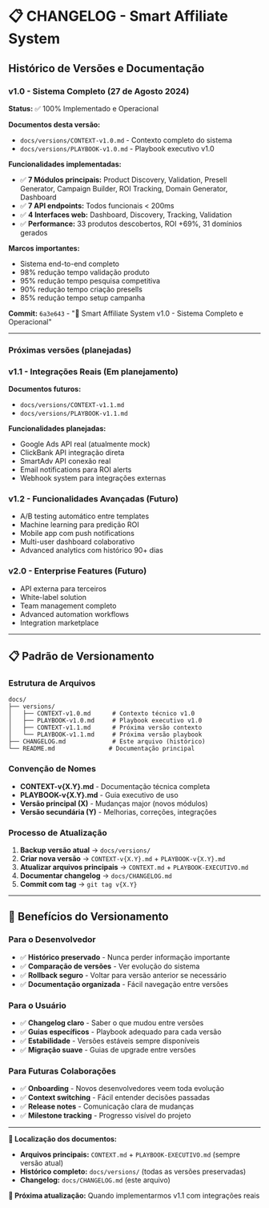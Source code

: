# 📋 CHANGELOG - Smart Affiliate System

## Histórico de Versões e Documentação

### **v1.0 - Sistema Completo** (27 de Agosto 2024)
**Status:** ✅ 100% Implementado e Operacional

**Documentos desta versão:**
- `docs/versions/CONTEXT-v1.0.md` - Contexto completo do sistema
- `docs/versions/PLAYBOOK-v1.0.md` - Playbook executivo v1.0

**Funcionalidades implementadas:**
- ✅ **7 Módulos principais:** Product Discovery, Validation, Presell Generator, Campaign Builder, ROI Tracking, Domain Generator, Dashboard
- ✅ **7 API endpoints:** Todos funcionais < 200ms
- ✅ **4 Interfaces web:** Dashboard, Discovery, Tracking, Validation
- ✅ **Performance:** 33 produtos descobertos, ROI +69%, 31 domínios gerados

**Marcos importantes:**
- Sistema end-to-end completo
- 98% redução tempo validação produto
- 95% redução tempo pesquisa competitiva  
- 90% redução tempo criação presells
- 85% redução tempo setup campanha

**Commit:** `6a3e643` - "🎉 Smart Affiliate System v1.0 - Sistema Completo e Operacional"

---

### **Próximas versões (planejadas)**

### **v1.1 - Integrações Reais** (Em planejamento)
**Documentos futuros:**
- `docs/versions/CONTEXT-v1.1.md` 
- `docs/versions/PLAYBOOK-v1.1.md`

**Funcionalidades planejadas:**
- Google Ads API real (atualmente mock)
- ClickBank API integração direta
- SmartAdv API conexão real
- Email notifications para ROI alerts
- Webhook system para integrações externas

### **v1.2 - Funcionalidades Avançadas** (Futuro)
- A/B testing automático entre templates
- Machine learning para predição ROI
- Mobile app com push notifications
- Multi-user dashboard colaborativo
- Advanced analytics com histórico 90+ dias

### **v2.0 - Enterprise Features** (Futuro)
- API externa para terceiros
- White-label solution
- Team management completo
- Advanced automation workflows
- Integration marketplace

---

## 📋 **Padrão de Versionamento**

### **Estrutura de Arquivos**
```
docs/
├── versions/
│   ├── CONTEXT-v1.0.md      # Contexto técnico v1.0
│   ├── PLAYBOOK-v1.0.md     # Playbook executivo v1.0
│   ├── CONTEXT-v1.1.md      # Próxima versão contexto
│   └── PLAYBOOK-v1.1.md     # Próxima versão playbook
├── CHANGELOG.md             # Este arquivo (histórico)
└── README.md               # Documentação principal
```

### **Convenção de Nomes**
- **CONTEXT-v{X.Y}.md** - Documentação técnica completa
- **PLAYBOOK-v{X.Y}.md** - Guia executivo de uso
- **Versão principal (X)** - Mudanças major (novos módulos)
- **Versão secundária (Y)** - Melhorias, correções, integrações

### **Processo de Atualização**
1. **Backup versão atual** → `docs/versions/`
2. **Criar nova versão** → `CONTEXT-v{X.Y}.md` + `PLAYBOOK-v{X.Y}.md`
3. **Atualizar arquivos principais** → `CONTEXT.md` + `PLAYBOOK-EXECUTIVO.md`
4. **Documentar changelog** → `docs/CHANGELOG.md`
5. **Commit com tag** → `git tag v{X.Y}`

---

## 🎯 **Benefícios do Versionamento**

### **Para o Desenvolvedor**
- ✅ **Histórico preservado** - Nunca perder informação importante
- ✅ **Comparação de versões** - Ver evolução do sistema
- ✅ **Rollback seguro** - Voltar para versão anterior se necessário
- ✅ **Documentação organizada** - Fácil navegação entre versões

### **Para o Usuário**
- ✅ **Changelog claro** - Saber o que mudou entre versões
- ✅ **Guias específicos** - Playbook adequado para cada versão
- ✅ **Estabilidade** - Versões estáveis sempre disponíveis
- ✅ **Migração suave** - Guias de upgrade entre versões

### **Para Futuras Colaborações**
- ✅ **Onboarding** - Novos desenvolvedores veem toda evolução
- ✅ **Context switching** - Fácil entender decisões passadas
- ✅ **Release notes** - Comunicação clara de mudanças
- ✅ **Milestone tracking** - Progresso visível do projeto

---

**📍 Localização dos documentos:**
- **Arquivos principais:** `CONTEXT.md` + `PLAYBOOK-EXECUTIVO.md` (sempre versão atual)
- **Histórico completo:** `docs/versions/` (todas as versões preservadas)
- **Changelog:** `docs/CHANGELOG.md` (este arquivo)

**🔄 Próxima atualização:** Quando implementarmos v1.1 com integrações reais